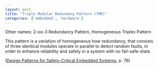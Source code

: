 ```yaml
---
layout: post
title: "Triple Modular Redundany Pattern (TMR)"
categories: ['embedded', 'hardware']
---
```


Other names: 2-oo-3 Redundancy Pattern, Homogeneous Triplex Pattern

This pattern is a variation of homogeneous how redundancy, that consists of three identical modules operate in parallel
to detect random faults, in order to enhance reliability and safety in a system with no fail-safe-state.

([Design Patterns for Safety-Critical Embedded Systems](http://sunsite.informatik.rwth-aachen.de/Publications/AIB/2010/2010-13.pdf), p. 76)